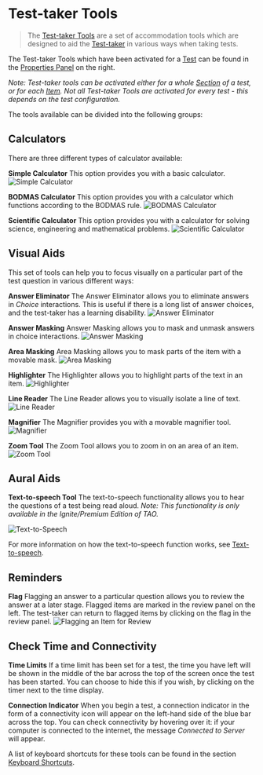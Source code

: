 <!--
created_at: 2018-10-22
authors:         
    - "Catherine Pease"
--> 

# Test-taker Tools

> The [Test-taker Tools](../appendix/glossary.md#test-taker-tools) are a set of accommodation tools which are designed to aid the [Test-taker](../appendix/glossary.md#test-taker) in various ways when taking tests. 


The Test-taker Tools which have been activated for a [Test](../appendix/glossary.md#test) can be found in the [Properties Panel](../appendix/glossary.md#properties-panel) on the right.

*Note: Test-taker tools can be activated either for a whole [Section](../appendix/glossary.md#section) of a test, or for each [Item](../appendix/glossary.md#item). Not all Test-taker Tools are activated for every test - this depends on the test configuration.*


The tools available can be divided into the following groups:

## Calculators

There are three different types of calculator available: 

**Simple Calculator**
This option provides you with a basic calculator.
![Simple Calculator](../resources/delivery/features/test-taker-tools/calculator.png)

**BODMAS Calculator**
This option provides you with a calculator which functions according to the BODMAS rule.
![BODMAS Calculator](../resources/delivery/features/test-taker-tools/bodmas-calculator.png)

**Scientific Calculator**
This option provides you with a calculator for solving science, engineering and mathematical problems.
![Scientific Calculator](../resources/delivery/features/test-taker-tools/scientific-calculator.png)


## Visual Aids

This set of tools can help you to focus visually on a particular part of the test question in various different ways:

**Answer Eliminator**
The Answer Eliminator allows you to eliminate answers in *Choice* interactions. This is useful if there is a long list of answer choices, and the test-taker has a learning disability.
![Answer Eliminator](../resources/delivery/features/test-taker-tools/answer-eliminator.png)

**Answer Masking**
Answer Masking allows you to mask and unmask answers in choice interactions.
![Answer Masking](../resources/delivery/features/test-taker-tools/answer-masking.png)

**Area Masking**
Area Masking allows you to mask parts of the item with a movable mask.
![Area Masking](../resources/delivery/features/test-taker-tools/area-masking.png)

**Highlighter**
The Highlighter allows you to highlight parts of the text in an item.
![Highlighter](../resources/delivery/features/test-taker-tools/highlighter.png)

**Line Reader**
The Line Reader allows you to visually isolate a line of text.
![Line Reader](../resources/delivery/features/test-taker-tools/line-reader.png)

**Magnifier**
The Magnifier provides you with a movable magnifier tool.
![Magnifier](../resources/delivery/features/test-taker-tools/magnifier.png)

**Zoom Tool**
The Zoom Tool allows you to zoom in on an area of an item.
![Zoom Tool](../resources/delivery/features/test-taker-tools/zoom.gif)


## Aural Aids
**Text-to-speech Tool** 
The text-to-speech functionality allows you to hear the questions of a test being read aloud. *Note: This functionality is only available in the Ignite/Premium Edition of TAO.*

![Text-to-Speech](../resources/delivery/features/test-taker-tools/text-to-speech.png)

For more information on how the text-to-speech function works, see [Text-to-speech](../taking-a-test/text-to-speech.md).

## Reminders
**Flag**
Flagging an answer to a particular question allows you to review the answer at a later stage. Flagged items are marked in the review panel on the left. The test-taker can return to flagged items by clicking on the flag in the review panel.
![Flagging an Item for Review](../resources/delivery/features/test-taker-tools/flag.png)

## Check Time and Connectivity
**Time Limits**
If a time limit has been set for a test, the time you have left will be shown in the middle of the bar across the top of the screen once the test has been started. You can choose to hide this if you wish, by clicking on the timer next to the time display.
<!-- Missing Screenshot: Time Limits --> 

**Connection Indicator**
When you begin a test, a connection indicator in the form of a connectivity icon will appear on the left-hand side of the blue bar across the top. You can check connectivity by hovering over it: if your computer is connected to the internet, the message *Connected to Server* will appear.
<!-- Missing Screenshot: Connection Indicator --> 

A list of keyboard shortcuts for these tools can be found in the section [Keyboard Shortcuts](../taking-a-test/keyboard-shortcuts.md).
